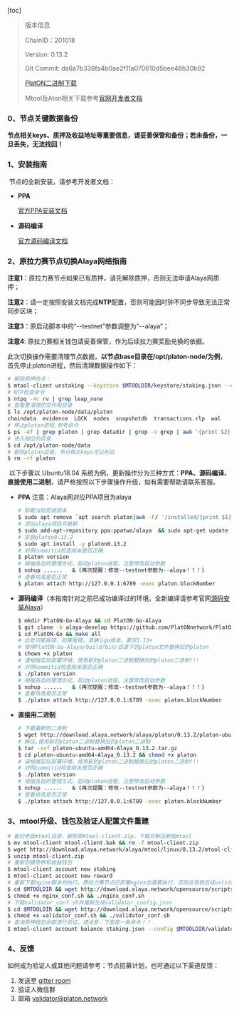 [toc]

>版本信息
>
>ChainID：201018
>
>Version: 0.13.2
>
>Git Commit: da6a7b338fa4b0ae2f11a070610d5bee48b30b92
>
>[PlatON二进制下载](http://download.alaya.network/alaya/platon/0.13.2/platon-ubuntu-amd64-Alaya_0.13.2.tar.gz )
>
>Mtool及Aton相关下载参考[官网开发者文档](https://www.platon.network/developer/?lang=zh#aton)

### 0、节点关键数据备份

​		**节点相关keys、质押及收益地址等重要信息，请妥善保管和备份；若未备份，一旦丢失，无法找回！**

### 1、安装指南

​		节点的全新安装，请参考开发者文档：

- **PPA**

  [官方PPA安装文档](https://devdocs.alaya.network/alaya-devdocs/zh-CN/Install_Node/)

- **源码编译**

  [官方源码编译文档](https://devdocs.alaya.network/alaya-devdocs/zh-CN/Install_Alaya/)

### 2、原拉力赛节点切换Alaya网络指南

**注意1**：原拉力赛节点如果已有质押，请先解除质押，否则无法申请Alaya网质押；

**注意2**：请一定按照安装文档完成**NTP**配置，否则可能因时钟不同步导致无法正常同步区块；

**注意3**：原启动脚本中的“--testnet”参数调整为“--alaya”；

**注意4**:   原拉力赛相关钱包请妥善保管，作为后续拉力赛奖励兑换的依据。

​		此次切换操作需要清理节点数据，**以节点base目录在/opt/platon-node/为例**，首先停止platon进程，然后清理数据操作如下：

```bash
# 解除质押命令：
$ mtool-client unstaking --keystore $MTOOLDIR/keystore/staking.json --config $MTOOLDIR/validator/validator_config.json
# NTP检查命令
$ ntpq -4c rv | grep leap_none
# 查看要清理的文件和目录
$ ls /opt/platon-node/data/platon
chaindata  evidence  LOCK  nodes  snapshotdb  transactions.rlp  wal
# 停止platon进程,参考命令
$ ps -ef | grep platon | grep datadir | grep -v grep | awk '{print $2}' | xargs kill
# 进入相应的目录
$ cd /opt/platon-node/data
# 删除platon目录，节点相关keys可以利旧
$ rm -rf platon 
```

​		以下步骤以 Ubuntu18.04 系统为例，更新操作分为三种方式：**PPA、源码编译、直接使用二进制**，请严格按照以下步骤操作升级，如有需要帮助请联系客服。

- **PPA**   注意：Alaya网对应PPA项目为alaya

  ```bash
  # 卸载当前安装版本
  $ sudo apt remove `apt search platon|awk -F/ '/installed/{print $1}'` --purge -y  
  # 添加alaya项目并更新
  $ sudo add-apt-repository ppa:ppatwo/alaya  && sudo apt-get update 
  # 安装platon0.13.2
  $ sudo apt install -y platon0.13.2
  # 对照commitid检查版本是否正确
  $ platon version
  # 根据各自的管理方式，启动platon进程，注意修改启动参数
  $ nohup ......   & (再次提醒：修改--testnet参数为--alaya！！！)
  # 查看块高是否正常
  $ platon attach http://127.0.0.1:6789 -exec platon.blockNumber
  ```
  
- **源码编译**（本指南针对之前已成功编译过的环境，全新编译请参考官网[源码安装Alaya](https://devdocs.alaya.network/alaya-devdocs/zh-CN/Install_Alaya/)）

  ```bash
  $ mkdir PlatON-Go-Alaya && cd PlatON-Go-Alaya
  $ git clone -b alaya-develop https://github.com/PlatONnetwork/PlatON-Go.git --recursive
  $ cd PlatON-Go && make all
  # 此处可能报错，如果报错，请确认go版本，要求1.13+
  # 使用PlatON-Go-Alaya/build/bin/目录下的platon文件替换旧的platon
  $ chown +x platon
  # 请根据实际部署环境，使用新的platon二进制替换旧的platon二进制!!!
  # 对照commitid检查版本是否正确
  $ ./platon version
  # 根据各自的管理方式，启动platon进程，注意修改启动参数
  $ nohup ......   & (再次提醒：修改--testnet参数为--alaya！！！)
  # 查看块高是否正常
  $ ./platon attach http://127.0.0.1:6789 -exec platon.blockNumber
  ```
  
- **直接用二进制**

  ```bash
  # 下载最新的二进制
  $ wget http://download.alaya.network/alaya/platon/0.13.2/platon-ubuntu-amd64-Alaya_0.13.2.tar.gz
  # 解压,使用新的platon二进制替换旧的platon二进制
  $ tar -xvf platon-ubuntu-amd64-Alaya_0.13.2.tar.gz
  $ cd platon-ubuntu-amd64-Alaya_0.13.2 && chmod +x platon
  # 请根据实际部署环境，使用新的platon二进制替换旧的platon二进制!!!
  # 对照commitid检查版本是否正确
  $ ./platon version
  # 根据各自的管理方式，启动platon进程，注意修改启动参数
  $ nohup ......   & (再次提醒：修改--testnet参数为--alaya！！！)
  # 查看块高是否正常
  $ ./platon attach http://127.0.0.1:6789 -exec platon.blockNumber
  ```

### 3、mtool升级、钱包及验证人配置文件重建

```bash
# 备份老版mtool目录，删除原mtool-client.zip，下载并解压新版mtool
$ mv mtool-client mtool-client.bak && rm -f mtool-client.zip
$ wget http://download.alaya.network/alaya/mtool/linux/0.13.2/mtool-client.zip
$ unzip mtool-client.zip
# 重新创建质押和收益钱包
$ mtool-client account new staking
$ mtool-client account new reward
# 重新下载nginx脚本并执行，原拉力赛节点已部署nginx也需要执行，否则会导致后续validator_config.json生成的certificate路径错误
$ cd $MTOOLDIR && wget http://download.alaya.network/opensource/scripts/nginx_conf.sh
$ chmod +x nginx_conf.sh && ./nginx_conf.sh
# 下载validator_conf.sh并重新生成validator_config.json
$ cd $MTOOLDIR && wget http://download.alaya.network/opensource/scripts/validator_conf.sh 
$ chmod +x validator_conf.sh && ./validator_conf.sh
# 查询质押钱包余额进行验证，请注意：下面是一条命令！！
$ mtool-client account balance staking.json --config $MTOOLDIR/validator/validator_config.json
```

### 4、反馈

如何成为验证人或其他问题请参考：节点招募计划，也可通过以下渠道反馈：

1. 发送至 [gitter room](https://gitter.im/PlatON_Network/Welcome)
2. 验证人微信群
3. 邮箱 validator@platon.network
